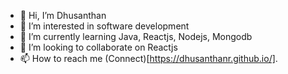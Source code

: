 - 👋 Hi, I’m Dhusanthan
- 👀 I’m interested in software development
- 🌱 I’m currently learning Java, Reactjs, Nodejs, Mongodb
- 💞️ I’m looking to collaborate on Reactjs
- 📫 How to reach me (Connect)[https://dhusanthanr.github.io/].

<!---
DhusanthanR/DhusanthanR is a ✨ special ✨ repository because its `README.md` (this file) appears on your GitHub profile.
You can click the Preview link to take a look at your changes.
--->
